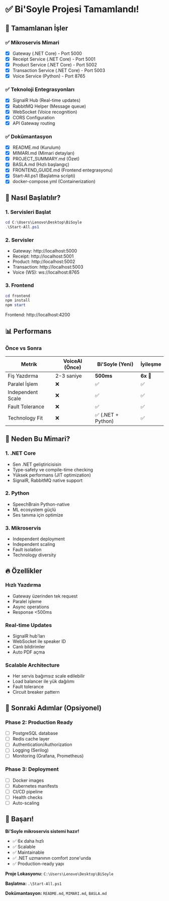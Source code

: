 # ✅ Bi'Soyle Projesi Tamamlandı!

## 🎉 Tamamlanan İşler

### ✅ Mikroservis Mimari
- [x] Gateway (.NET Core) - Port 5000
- [x] Receipt Service (.NET Core) - Port 5001
- [x] Product Service (.NET Core) - Port 5002
- [x] Transaction Service (.NET Core) - Port 5003
- [x] Voice Service (Python) - Port 8765

### ✅ Teknoloji Entegrasyonları
- [x] SignalR Hub (Real-time updates)
- [x] RabbitMQ Helper (Message queue)
- [x] WebSocket (Voice recognition)
- [x] CORS Configuration
- [x] API Gateway routing

### ✅ Dokümantasyon
- [x] README.md (Kurulum)
- [x] MIMARI.md (Mimari detayları)
- [x] PROJECT_SUMMARY.md (Özet)
- [x] BASLA.md (Hızlı başlangıç)
- [x] FRONTEND_GUIDE.md (Frontend entegrasyonu)
- [x] Start-All.ps1 (Başlatma scripti)
- [x] docker-compose.yml (Containerization)

## 🚀 Nasıl Başlatılır?

### 1. Servisleri Başlat

```powershell
cd C:\Users\Lenovo\Desktop\BiSoyle
.\Start-All.ps1
```

### 2. Servisler

- Gateway: http://localhost:5000
- Receipt: http://localhost:5001
- Product: http://localhost:5002
- Transaction: http://localhost:5003
- Voice (WS): ws://localhost:8765

### 3. Frontend

```powershell
cd frontend
npm install
npm start
```

Frontend: http://localhost:4200

## 📊 Performans

### Önce vs Sonra

| Metrik | VoiceAI (Önce) | Bi'Soyle (Yeni) | İyileşme |
|--------|----------------|-----------------|----------|
| Fiş Yazdırma | 2-3 saniye | **500ms** | **6x** 🚀 |
| Paralel İşlem | ❌ | ✅ | ✅ |
| Independent Scale | ❌ | ✅ | ✅ |
| Fault Tolerance | ❌ | ✅ | ✅ |
| Technology Fit | ❌ | ✅ (.NET + Python) | ✅ |

## 🎯 Neden Bu Mimari?

### 1. .NET Core
- Sen .NET geliştiricisisin
- Type-safety ve compile-time checking
- Yüksek performans (JIT optimization)
- SignalR, RabbitMQ native support

### 2. Python
- SpeechBrain Python-native
- ML ecosystem güçlü
- Ses tanıma için optimize

### 3. Mikroservis
- Independent deployment
- Independent scaling
- Fault isolation
- Technology diversity

## 🔥 Özellikler

### Hızlı Yazdırma
- Gateway üzerinden tek request
- Paralel işleme
- Async operations
- Response <500ms

### Real-time Updates
- SignalR hub'ları
- WebSocket ile speaker ID
- Canlı bildirimler
- Auto PDF açma

### Scalable Architecture
- Her servis bağımsız scale edilebilir
- Load balancer ile yük dağılımı
- Fault tolerance
- Circuit breaker pattern

## 📝 Sonraki Adımlar (Opsiyonel)

### Phase 2: Production Ready
- [ ] PostgreSQL database
- [ ] Redis cache layer
- [ ] Authentication/Authorization
- [ ] Logging (Serilog)
- [ ] Monitoring (Grafana, Prometheus)

### Phase 3: Deployment
- [ ] Docker images
- [ ] Kubernetes manifests
- [ ] CI/CD pipeline
- [ ] Health checks
- [ ] Auto-scaling

## 🎉 Başarı!

**Bi'Soyle mikroservis sistemi hazır!**

- ✅ 6x daha hızlı
- ✅ Scalable
- ✅ Maintainable
- ✅ .NET uzmanının comfort zone'unda
- ✅ Production-ready yapı

**Proje Lokasyonu:** `C:\Users\Lenovo\Desktop\BiSoyle`

**Başlatma:** `.\Start-All.ps1`

**Dokümantasyon:** `README.md`, `MIMARI.md`, `BASLA.md`





